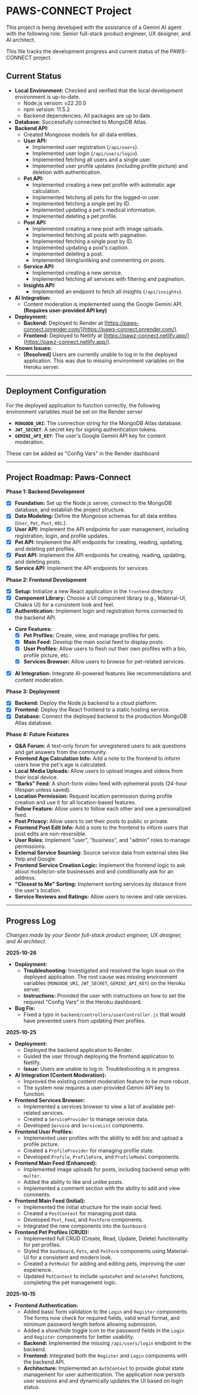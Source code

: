 # PAWS-CONNECT Project

This project is being developed with the assistance of a Gemini AI agent with the following role: Senior full-stack product engineer, UX designer, and AI architect.

This file tracks the development progress and current status of the PAWS-CONNECT project.

## Current Status

- **Local Environment:** Checked and verified that the local development environment is up-to-date.
    - Node.js version: v22.20.0
    - npm version: 11.5.2
    - Backend dependencies: All packages are up to date.
- **Database:** Successfully connected to MongoDB Atlas.
- **Backend API:**
    - Created Mongoose models for all data entities.
    - **User API:**
        - Implemented user registration (`/api/users`).
        - Implemented user login (`/api/users/login`).
        - Implemented fetching all users and a single user.
        - Implemented user profile updates (including profile picture) and deletion with authentication.
    - **Pet API:**
        - Implemented creating a new pet profile with automatic age calculation.
        - Implemented fetching all pets for the logged-in user.
        - Implemented fetching a single pet by ID.
        - Implemented updating a pet's medical information.
        - Implemented deleting a pet profile.
    - **Post API:**
        - Implemented creating a new post with image uploads.
        - Implemented fetching all posts with pagination.
        - Implemented fetching a single post by ID.
        - Implemented updating a post's caption.
        - Implemented deleting a post.
        - Implemented liking/unliking and commenting on posts.
    - **Service API:**
        - Implemented creating a new service.
        - Implemented fetching all services with filtering and pagination.
    - **Insights API:**
        - Implemented an endpoint to fetch all insights (`/api/insights`).
- **AI Integration:**
    - Content moderation is implemented using the Google Gemini API. **(Requires user-provided API key)**
- **Deployment:**
    - **Backend:** Deployed to Render at [https://paws-connect.onrender.com/](https://paws-connect.onrender.com/).
    - **Frontend:** Deployed to Netlify at [https://pawz-connect.netlify.app/](https://pawz-connect.netlify.app/).
- **Known Issues:**
    - **[Resolved]** Users are currently unable to log in to the deployed application. This was due to missing environment variables on the Heroku server.

---

## Deployment Configuration

For the deployed application to function correctly, the following environment variables must be set on the Render server

- **`MONGODB_URI`**: The connection string for the MongoDB Atlas database.
- **`JWT_SECRET`**: A secret key for signing authentication tokens.
- **`GEMINI_API_KEY`**: The user's Google Gemini API key for content moderation.

These can be added as "Config Vars" in the Render dashboard

---

## Project Roadmap: Paws-Connect

**Phase 1: Backend Development**

*   [x] **Foundation:** Set up the Node.js server, connect to the MongoDB database, and establish the project structure.
*   [x] **Data Modeling:** Define the Mongoose schemas for all data entities (`User`, `Pet`, `Post`, etc.).
*   [x] **User API:** Implement the API endpoints for user management, including registration, login, and profile updates.
*   [x] **Pet API:** Implement the API endpoints for creating, reading, updating, and deleting pet profiles.
*   [x] **Post API:** Implement the API endpoints for creating, reading, updating, and deleting posts.
*   [x] **Service API:** Implement the API endpoints for services.

**Phase 2: Frontend Development**

*   [x] **Setup:** Initialize a new React application in the `frontend` directory.
*   [x] **Component Library:** Choose a UI component library (e.g., Material-UI, Chakra UI) for a consistent look and feel.
*   [x] **Authentication:** Implement login and registration forms connected to the backend API.
*   **Core Features:**
    *   [x] **Pet Profiles:** Create, view, and manage profiles for pets.
    *   [x] **Main Feed:** Develop the main social feed to display posts.
    *   [x] **User Profiles:** Allow users to flesh out their own profiles with a bio, profile picture, etc.
    *   [x] **Services Browser:** Allow users to browse for pet-related services.
*   [x] **AI Integration:** Integrate AI-powered features like recommendations and content moderation.

**Phase 3: Deployment**

*   [x] **Backend:** Deploy the Node.js backend to a cloud platform.
*   [x] **Frontend:** Deploy the React frontend to a static hosting service.
*   [x] **Database:** Connect the deployed backend to the production MongoDB Atlas database.

**Phase 4: Future Features**

*   **Q&A Forum:** A text-only forum for unregistered users to ask questions and get answers from the community.
*   **Frontend Age Calculation Info:** Add a note to the frontend to inform users how the pet's age is calculated.
*   **Local Media Uploads:** Allow users to upload images and videos from their local device.
*   **"Barks" Feed:** A short-form video feed with ephemeral posts (24-hour lifespan unless saved).
*   **Location Permission:** Request location permission during profile creation and use it for all location-based features.
*   **Follow Feature:** Allow users to follow each other and see a personalized feed.
*   **Post Privacy:** Allow users to set their posts to public or private.
*   **Frontend Post Edit Info:** Add a note to the frontend to inform users that post edits are non-reversible.
*   **User Roles:** Implement "user", "business", and "admin" roles to manage permissions.
*   **External Service Sourcing:** Source service data from external sites like Yelp and Google.
*   **Frontend Service Creation Logic:** Implement the frontend logic to ask about mobile/on-site businesses and and conditionally ask for an address.
*   **"Closest to Me" Sorting:** Implement sorting services by distance from the user's location.
*   **Service Reviews and Ratings:** Allow users to review and rate services.

---

## Progress Log

*Changes made by your Senior full-stack product engineer, UX designer, and AI architect.*

**2025-10-26**
*   **Deployment:**
    *   **Troubleshooting:** Investigated and resolved the login issue on the deployed application. The root cause was missing environment variables (`MONGODB_URI`, `JWT_SECRET`, `GEMINI_API_KEY`) on the Heroku server.
    *   **Instructions:** Provided the user with instructions on how to set the required "Config Vars" in the Heroku dashboard.
*   **Bug Fix:**
    *   Fixed a typo in `backend/controllers/userController.js` that would have prevented users from updating their profiles.

**2025-10-25**
*   **Deployment:**
    *   Deployed the backend application to Render.
    *   Guided the user through deploying the frontend application to Netlify.
    *   **Issue:** Users are unable to log in. Troubleshooting is in progress.
*   **AI Integration (Content Moderation):**
    *   Improved the existing content moderation feature to be more robust.
    *   The system now requires a user-provided Gemini API key to function.
*   **Frontend Services Browser:**
    *   Implemented a services browser to view a list of available pet-related services.
    *   Created a `ServiceProvider` to manage service data.
    *   Developed `Service` and `ServiceList` components.
*   **Frontend User Profiles:**
    *   Implemented user profiles with the ability to edit bio and upload a profile picture.
    *   Created a `ProfileProvider` for managing profile state.
    *   Developed `Profile`, `ProfileForm`, and `ProfileModal` components.
*   **Frontend Main Feed (Enhanced):**
    *   Implemented image uploads for posts, including backend setup with `multer`.
    *   Added the ability to like and unlike posts.
    *   Implemented a comment section with the ability to add and view comments.
*   **Frontend Main Feed (Initial):**
    *   Implemented the initial structure for the main social feed.
    *   Created a `PostContext` for managing post data.
    *   Developed `Post`, `Feed`, and `PostForm` components.
    *   Integrated the new components into the `Dashboard`.
*   **Frontend Pet Profiles (CRUD):**
    *   Implemented full CRUD (Create, Read, Update, Delete) functionality for pet profiles.
    *   Styled the `Dashboard`, `Pets`, and `PetForm` components using Material-UI for a consistent and modern look.
    *   Created a `PetModal` for adding and editing pets, improving the user experience.
    *   Updated `PetContext` to include `updatePet` and `deletePet` functions, completing the pet management logic.

**2025-10-15**
*   **Frontend Authentication:**
    *   Added basic form validation to the `Login` and `Register` components. The forms now check for required fields, valid email format, and minimum password length before allowing submission.
    *   Added a show/hide toggle icon to the password fields in the `Login` and `Register` components for better usability.
    *   **Backend:** Implemented the missing `/api/users/login` endpoint in the backend.
    *   **Frontend:** Integrated both the `Register` and `Login` components with the backend API.
    *   **Architecture:** Implemented an `AuthContext` to provide global state management for user authentication. The application now persists user sessions and and dynamically updates the UI based on login status.